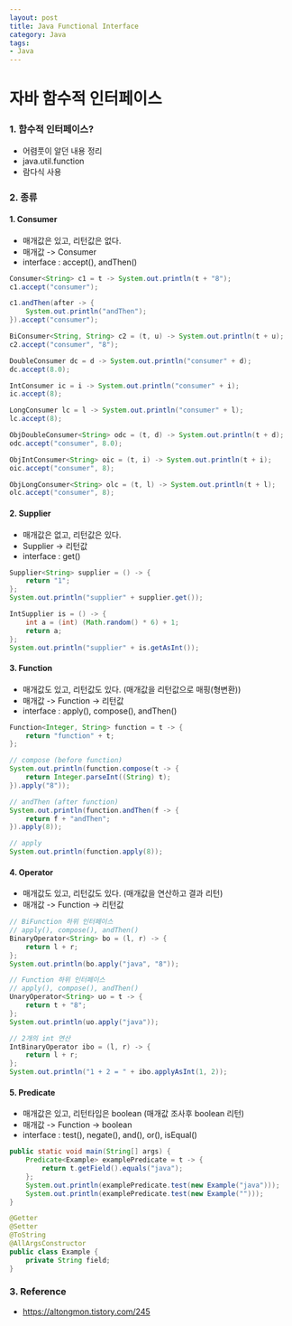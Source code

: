 ```yaml
---
layout: post
title: Java Functional Interface
category: Java
tags:
- Java
---
```


자바 함수적 인터페이스
=================

### 1. 함수적 인터페이스?
- 어렴풋이 알던 내용 정리
- java.util.function
- 람다식 사용

### 2. 종류

#### 1. Consumer
- 매개값은 있고, 리턴값은 없다.
- 매개값 -> Consumer
- interface : accept(), andThen()


```java
Consumer<String> c1 = t -> System.out.println(t + "8");
c1.accept("consumer");

c1.andThen(after -> {
    System.out.println("andThen");	
}).accept("consumer");

BiConsumer<String, String> c2 = (t, u) -> System.out.println(t + u);
c2.accept("consumer", "8");

DoubleConsumer dc = d -> System.out.println("consumer" + d);
dc.accept(8.0);

IntConsumer ic = i -> System.out.println("consumer" + i);
ic.accept(8);

LongConsumer lc = l -> System.out.println("consumer" + l);
lc.accept(8);

ObjDoubleConsumer<String> odc = (t, d) -> System.out.println(t + d);
odc.accept("consumer", 8.0);

ObjIntConsumer<String> oic = (t, i) -> System.out.println(t + i);
oic.accept("consumer", 8);

ObjLongConsumer<String> olc = (t, l) -> System.out.println(t + l);
olc.accept("consumer", 8);
```

#### 2. Supplier
- 매개값은 없고, 리턴값은 있다.
- Supplier -> 리턴값
- interface : get()


```java
Supplier<String> supplier = () -> {
    return "1";
};
System.out.println("supplier" + supplier.get());

IntSupplier is = () -> {
    int a = (int) (Math.random() * 6) + 1;
    return a;
};
System.out.println("supplier" + is.getAsInt());
```

#### 3. Function
- 매개값도 있고, 리턴값도 있다. (매개값을 리턴값으로 매핑(형변환))
- 매개값 -> Function -> 리턴값
- interface : apply(), compose(), andThen()


```java
Function<Integer, String> function = t -> {
    return "function" + t;
};

// compose (before function)
System.out.println(function.compose(t -> {
    return Integer.parseInt((String) t); 
}).apply("8"));

// andThen (after function)
System.out.println(function.andThen(f -> {
    return f + "andThen";
}).apply(8));

// apply
System.out.println(function.apply(8));
```



#### 4. Operator
- 매개값도 있고, 리턴값도 있다. (매개값을 연산하고 결과 리턴)
- 매개값 -> Function -> 리턴값


```java
// BiFunction 하위 인터페이스
// apply(), compose(), andThen()
BinaryOperator<String> bo = (l, r) -> {
    return l + r;
};
System.out.println(bo.apply("java", "8"));

// Function 하위 인터페이스
// apply(), compose(), andThen()
UnaryOperator<String> uo = t -> {
    return t + "8";
};
System.out.println(uo.apply("java"));

// 2개의 int 연산
IntBinaryOperator ibo = (l, r) -> {
    return l + r;
};
System.out.println("1 + 2 = " + ibo.applyAsInt(1, 2));
```

#### 5. Predicate
- 매개값은 있고, 리턴타입은 boolean (매개값 조사후 boolean 리턴)
- 매개값 -> Function -> boolean
- interface : test(), negate(), and(), or(), isEqual()


```java
public static void main(String[] args) {
    Predicate<Example> examplePredicate = t -> {
        return t.getField().equals("java");
    };
    System.out.println(examplePredicate.test(new Example("java")));
    System.out.println(examplePredicate.test(new Example("")));
}

@Getter
@Setter
@ToString
@AllArgsConstructor
public class Example {
    private String field;
}
```

### 3. Reference
- https://altongmon.tistory.com/245